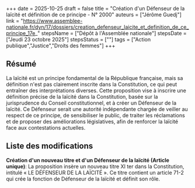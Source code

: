 +++
date = 2025-10-25
draft = false
title = "Création d'un Défenseur de la laïcité et définition de ce principe - N° 2000"
auteurs = ["Jérôme Guedj"]
link = "https://www.assemblee-nationale.fr/dyn/17/dossiers/creation_defenseur_laicite_et_definition_de_ce_principe_17e_"
stepsName = ["Dépôt à l'Assemblée nationale"]
stepsDate = ["Jeudi 23 octobre 2025"]
stepsStatus = [""]
tags = ["Action publique","Justice","Droits des femmes"]
+++

## Résumé

La laïcité est un principe fondamental de la République française, mais sa définition n'est pas clairement inscrite dans la Constitution, ce qui peut entraîner des interprétations diverses. Cette proposition vise à inscrire une définition précise de la laïcité dans la Constitution, basée sur la jurisprudence du Conseil constitutionnel, et à créer un Défenseur de la laïcité. Ce Défenseur serait une autorité indépendante chargée de veiller au respect de ce principe, de sensibiliser le public, de traiter les réclamations et de proposer des améliorations législatives, afin de renforcer la laïcité face aux contestations actuelles.

## Liste des modifications

**Création d'un nouveau titre et d'un Défenseur de la laïcité (Article unique)**: La proposition insère un nouveau titre XI ter dans la Constitution, intitulé « LE DÉFENSEUR DE LA LAÏCITÉ ». Ce titre contient un article 71-2 qui crée la fonction de Défenseur de la laïcité et définit son rôle.
